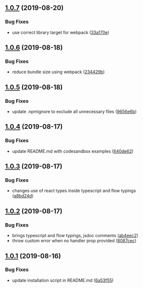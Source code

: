 ## [1.0.7](https://github.com/draftup/react-event-boundary/compare/v1.0.6...v1.0.7) (2019-08-20)


### Bug Fixes

* use correct library target for webpack ([33a170e](https://github.com/draftup/react-event-boundary/commit/33a170e))

## [1.0.6](https://github.com/draftup/react-event-boundary/compare/v1.0.5...v1.0.6) (2019-08-18)

### Bug Fixes

- reduce bundle size using webpack ([234429b](https://github.com/draftup/react-event-boundary/commit/234429b))

## [1.0.5](https://github.com/draftup/react-event-boundary/compare/v1.0.4...v1.0.5) (2019-08-18)

### Bug Fixes

- update .npmignore to exclude all unnecessary files ([9656e6b](https://github.com/draftup/react-event-boundary/commit/9656e6b))

## [1.0.4](https://github.com/draftup/react-event-boundary/compare/v1.0.3...v1.0.4) (2019-08-17)

### Bug Fixes

- update README.md with codesandbox examples ([640de62](https://github.com/draftup/react-event-boundary/commit/640de62))

## [1.0.3](https://github.com/draftup/react-event-boundary/compare/v1.0.2...v1.0.3) (2019-08-17)

### Bug Fixes

- changes use of react types inside typescript and flow typings ([a8bd24d](https://github.com/draftup/react-event-boundary/commit/a8bd24d))

## [1.0.2](https://github.com/draftup/react-event-boundary/compare/v1.0.1...v1.0.2) (2019-08-17)

### Bug Fixes

- brings typescript and flow typings, jsdoc comments ([ab4eec2](https://github.com/draftup/react-event-boundary/commit/ab4eec2))
- throw custom error when no handler prop provided ([8087cec](https://github.com/draftup/react-event-boundary/commit/8087cec))

## [1.0.1](https://github.com/draftup/react-event-boundary/compare/v1.0.0...v1.0.1) (2019-08-16)

### Bug Fixes

- update installation script in README.md ([6a53f55](https://github.com/draftup/react-event-boundary/commit/6a53f55))
